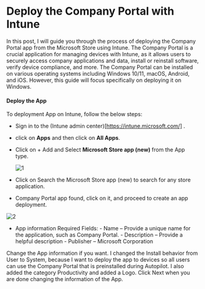 # Deploy the Company Portal with Intune

In this post, I will guide you through the process of deploying the Company Portal app from the Microsoft Store using Intune. The Company Portal is a crucial application for managing devices with Intune, as it allows users to securely access company applications and data, install or reinstall software, verify device compliance, and more.
The Company Portal can be installed on various operating systems including Windows 10/11, macOS, Android, and iOS. However, this guide will focus specifically on deploying it on Windows.

#### Deploy the App
  To deployment App on Intune, follow the below steps:

  - Sign in to the (Intune admin center)[https://intune.microsoft.com/] .
  - click on **Apps** and then click on **All Apps**.
  - Click on + Add and Select **Microsoft Store app (new)** from the App type.

    ![1](https://github.com/user-attachments/assets/f003d878-7e07-4c7a-9485-03e3297ea13f)

  - Click on Search the Microsoft Store app (new) to search for any store application.
  - Company Portal app found, click on it, and proceed to create an app deployment.

![2](https://github.com/user-attachments/assets/4a1a8113-3823-4b78-8297-748d8aa7c843)

- App information Required Fields:
      -  Name – Provide a unique name for the application, such as Company Portal.
      -  Description – Provide a helpful description
      -  Publisher – Microsoft Corporation
  
Change the App information if you want. I changed the Install behavior from User to System, because I want to deploy the app to devices so all users can use the Company Portal that is preinstalled during Autopilot.
I also added the category Productivity and added a Logo. Click Next when you are done changing the information of the App.

